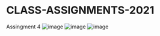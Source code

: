 # CLASS-ASSIGNMENTS-2021
Assingment 4
![image](https://user-images.githubusercontent.com/81749319/116001651-1bb42880-a5fe-11eb-963f-9c489ced0319.png)
![image](https://user-images.githubusercontent.com/81749319/116001681-51591180-a5fe-11eb-9220-e855aaabb0f3.png)
![image](https://user-images.githubusercontent.com/81749319/116001711-7cdbfc00-a5fe-11eb-8f91-42357def836e.png)
